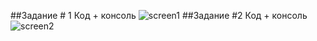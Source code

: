 ##Задание # 1 Код + консоль
![screen1](https://user-images.githubusercontent.com/74828654/99883280-8b7d4c00-2c37-11eb-96a7-ed4d76572635.png)
##Задание #2 Код + консоль
![screen2](https://user-images.githubusercontent.com/74828654/99883342-dbf4a980-2c37-11eb-8efc-d8ed412ada07.png)
